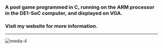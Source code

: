### A pool game programmed in C, running on the ARM processor in the DE1-SoC computer, and displayed on VGA.
### Visit my website for more information.
________
![media-4](https://github.com/dl423/DE1-SoC-Pool-Game/assets/81783344/f813b623-1abb-4148-94f6-45af011ae668)

